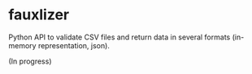 # fauxlizer

Python API to validate CSV files and return data in several formats (in-memory representation, json).

(In progress)
